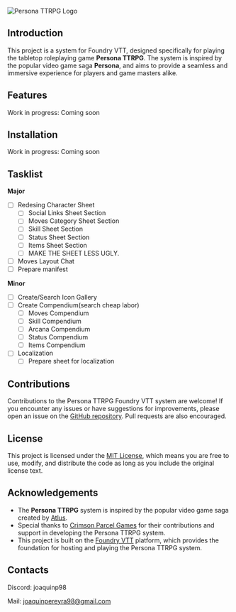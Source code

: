 ![Persona TTRPG Logo](https://cdn.discordapp.com/attachments/815663459940171819/1132951365258321920/logoFull.png)

## Introduction
This project is a system for Foundry VTT, designed specifically for playing the tabletop roleplaying game **Persona TTRPG**. The system is inspired by the popular video game saga **Persona**, and aims to provide a seamless and immersive experience for players and game masters alike.

## Features
  Work in progress: Coming soon

## Installation
  Work in progress: Coming soon

## Tasklist

 **Major**

  - [ ] Redesing Character Sheet
       - [ ] Social Links Sheet Section
       - [ ] Moves Category Sheet Section 
       - [ ] Skill Sheet Section
       - [ ] Status Sheet Section
       - [ ] Items Sheet Section
       - [ ] MAKE THE SHEET LESS UGLY.
  - [ ] Moves Layout Chat
  - [ ] Prepare manifest

**Minor**

   - [ ] Create/Search Icon Gallery
   - [ ] Create Compendium(search cheap labor)
       - [ ] Moves Compendium
       - [ ] Skill Compendium
       - [ ] Arcana Compendium
       - [ ] Status Compendium
       - [ ] Items Compendium
  - [ ] Localization
      - [ ] Prepare sheet for localization
## Contributions
Contributions to the Persona TTRPG Foundry VTT system are welcome! If you encounter any issues or have suggestions for improvements, please open an issue on the [GitHub repository](https://github.com/persona-ttrpg/foundry-vtt-system). Pull requests are also encouraged.

## License
This project is licensed under the [MIT License](LICENSE), which means you are free to use, modify, and distribute the code as long as you include the original license text.

## Acknowledgements
- The **Persona TTRPG** system is inspired by the popular video game saga created by [Atlus](https://atlus.com/).
- Special thanks to [Crimson Parcel Games](https://crimsonparcel.tumblr.com/) for their contributions and support in developing the Persona TTRPG system.
- This project is built on the [Foundry VTT](https://foundryvtt.com/) platform, which provides the foundation for hosting and playing the Persona TTRPG system.

## Contacts
Discord: joaquinp98

Mail: joaquinpereyra98@gmail.com

